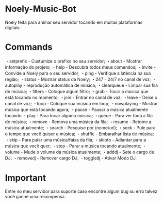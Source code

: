 # Noely-Music-Bot
Noely feita para animar seu servidor tocando em muitas plataformas digitais.

# Commands

・setprefix - Custumize o prefixo no seu servidor;
・about - Mostrar informação do projeto;
・help - Descubra todos meus comandos;
・invite - Convide a Noely para o seu servidor;
・ping - Verifique a latência na sua região;
・status - Mostrar status da Noely;
・247 - 24/7 no canal de voz;
・autoplay - reprodução automática de música;
・clearqueue - Limpar sua fila de música;
・filters - Coloque algum filtro;
・grab - Tocar a música que está tocando no momento;
・join - Entrar no canal de voz;
・leave - Deixe o canal de voz;
・loop - Coloque sua música em loop;
・nowplaying - Mostrar música que está tocando agora;
・pause - Pausar a música atualmente tocando
・play - Para tocar alguma música;
・queue - Para ver toda a fila de música;
・remove - Remova uma música da fila;
・resume - Retome a música atualmente;
・search - Pesquise por (nome/url);
・seek - Pule para o tempo que você quiser a música;
・shuffle - Embaralhar lista de música;
・skip - Para pular uma música/faixa da fila;
・skipto - Adiantar para a música que você quer;
・stop - Parar a música tocando atualmente;
・volume - Mude o volume da música atualmente;
・adddj - Sete o cargo de DJ;
・removedj - Remover cargo DJ;
・toggledj - Ativar Modo DJ.

# Important
Entre no meu servidor para suporte caso encontre algum bug ou erro talvez você ganhe uma recompensa.
